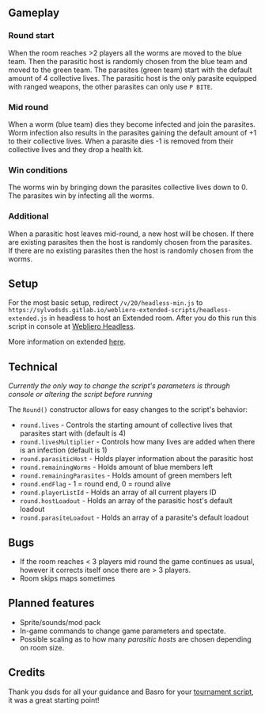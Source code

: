## Gameplay
### Round start
When the room reaches >2 players all the worms are moved to the blue team. Then the parasitic host is randomly chosen from the blue team and moved to the green team. The parasites (green team) start with the default amount of 4 collective lives. The parasitic host is the only parasite equipped with ranged weapons, the other parasites can only use `P BITE`.

### Mid round
When a worm (blue team) dies they become infected and join the parasites. Worm infection also results in the parasites gaining the default amount of +1  to their collective lives. When a parasite dies -1  is removed from their collective lives and they drop a health kit.

### Win conditions
The worms win by bringing down the parasites collective lives down to 0. The parasites win by infecting all the worms.

### Additional
When a parasitic host leaves mid-round, a new host will be chosen. If there are existing parasites then the host is randomly chosen from the parasites. If there are no existing parasites then the host is randomly chosen from the worms. 

## Setup
For the most basic setup, redirect `/v/20/headless-min.js` to `https://sylvodsds.gitlab.io/webliero-extended-scripts/headless-extended.js` in headless to host an Extended room.
After you do this run this script in console at [Webliero Headless](https://www.webliero.com/headless).

More information on extended [here](https://www.vgm-quiz.com/dev/webliero/extended).

## Technical
*Currently the only way to change the script's parameters is through console or altering the script before running*


The `Round()` constructor allows for easy changes to the script's behavior:
- `round.lives` - Controls the starting amount of collective lives that parasites start with (default is 4)
- `round.livesMultiplier` - Controls how many lives are added when there is an infection (default is 1)
- `round.parasiticHost` - Holds player information about the parasitic host
- `round.remainingWorms` - Holds amount of blue members left
- `round.remainingParasites` - Holds amount of green members left
- `round.endFlag` - 1 = round end, 0 = round alive
- `round.playerListId` - Holds an array of all current players ID
- `round.hostLoadout` - Holds an array of the parasitic host's default loadout
- `round.parasiteLoadout` - Holds an array of a parasite's default loadout 

## Bugs
- If the room reaches < 3 players mid round the game continues as usual, however it corrects itself once there are > 3 players.
- Room skips maps sometimes

## Planned features
- Sprite/sounds/mod pack
- In-game commands to change game parameters and spectate.
- Possible scaling as to how many *parasitic hosts* are chosen depending on room size.

## Credits
Thank you dsds for all your guidance and Basro for your [tournament script](https://gitlab.com/webliero/tournament-room), it was a great starting point!
